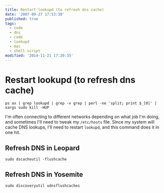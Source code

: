 ```yaml
---
title: Restart lookupd (to refresh dns cache)
date: '2007-09-27 17:53:38'
published: true
tags:
  - code
  - dns
  - code
  - lookupd
  - mac
  - shell-script
modified: '2014-11-21 17:20:35'
---
```

# Restart lookupd (to refresh dns cache)

    ps ax | grep lookupd | grep -v grep | perl -ne 'split; print $_[0]' | xargs sudo kill -HUP

I'm often connecting to different networks depending on what job I'm doing, and sometimes I'll need to tweak my <code>/etc/hosts</code> file.  Since my system will cache DNS lookups, I'll need to restart <code>lookupd</code>, and this command does it in one hit.

## Refresh DNS in Leopard

    sudo dscacheutil -flushcache

## Refresh DNS in Yosemite

    sudo discoveryutil udnsflushcaches
